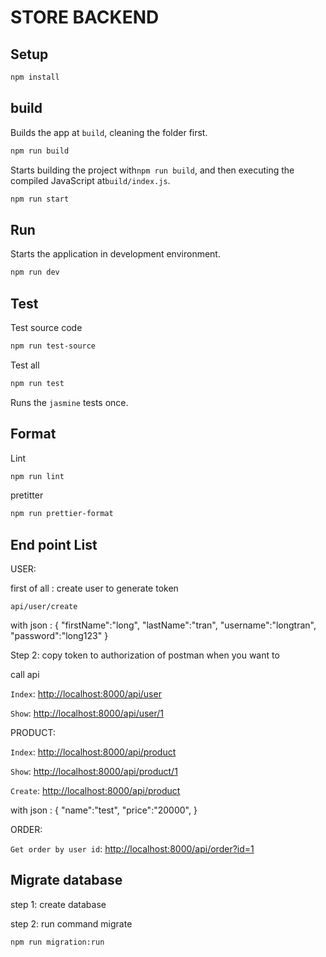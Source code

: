 # STORE BACKEND

## Setup

```sh
npm install
```


## build

Builds the app at `build`, cleaning the folder first.

```sh
npm run build
```

Starts building the project with`npm run build`, and then executing the compiled JavaScript at`build/index.js`.

```sh
npm run start
```

## Run

Starts the application in development environment.

```sh
npm run dev
```


## Test

Test source code

```sh
npm run test-source
```

Test all

```sh
npm run test
```

Runs the `jasmine` tests once.

## Format

Lint

```sh
npm run lint
```

pretitter

```sh
npm run prettier-format
```

## End point List

USER:

first of all : create user to generate token

`api/user/create`

with json : {
   "firstName":"long",
   "lastName":"tran",
   "username":"longtran",
   "password":"long123"
}

Step 2: copy token to authorization of postman when you want to

call api

`Index`: <http://localhost:8000/api/user>

`Show`: <http://localhost:8000/api/user/1>

PRODUCT:

`Index`: <http://localhost:8000/api/product>

`Show`: <http://localhost:8000/api/product/1>

`Create`: <http://localhost:8000/api/product>

with json : {
   "name":"test",
   "price":"20000",
}

ORDER:

`Get order by user id`: <http://localhost:8000/api/order?id=1>

## Migrate database

step 1: create database

step 2: run command migrate

```sh
npm run migration:run
```
